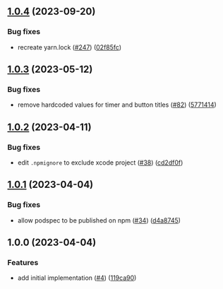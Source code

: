 ## [1.0.4](https://github.com/technology-studio/live-activity-countdown-view-react-native/compare/v1.0.3...v1.0.4) (2023-09-20)


### Bug fixes

* recreate yarn.lock ([#247](https://github.com/technology-studio/live-activity-countdown-view-react-native/issues/247)) ([02f85fc](https://github.com/technology-studio/live-activity-countdown-view-react-native/commit/02f85fcb8736d5a6923700205ca3e70cb29b50b8))

## [1.0.3](https://github.com/technology-studio/live-activity-countdown-view-react-native/compare/v1.0.2...v1.0.3) (2023-05-12)


### Bug fixes

* remove hardcoded values for timer and button titles ([#82](https://github.com/technology-studio/live-activity-countdown-view-react-native/issues/82)) ([5771414](https://github.com/technology-studio/live-activity-countdown-view-react-native/commit/5771414b655ddc8db93dd944153315da300a6407))

## [1.0.2](https://github.com/technology-studio/live-activity-countdown-view-react-native/compare/v1.0.1...v1.0.2) (2023-04-11)


### Bug fixes

* edit `.npmignore` to exclude xcode project ([#38](https://github.com/technology-studio/live-activity-countdown-view-react-native/issues/38)) ([cd2df0f](https://github.com/technology-studio/live-activity-countdown-view-react-native/commit/cd2df0f2e9d6b4ca2ae61eee562b7a7b350e3f49))

## [1.0.1](https://github.com/technology-studio/live-activity-countdown-view-react-native/compare/v1.0.0...v1.0.1) (2023-04-04)


### Bug fixes

* allow podspec to be published on npm ([#34](https://github.com/technology-studio/live-activity-countdown-view-react-native/issues/34)) ([d4a8745](https://github.com/technology-studio/live-activity-countdown-view-react-native/commit/d4a87454282e1a9a2207c7ac9f313234468995f0))

## 1.0.0 (2023-04-04)


### Features

* add initial implementation ([#4](https://github.com/technology-studio/live-activity-countdown-view-react-native/issues/4)) ([119ca90](https://github.com/technology-studio/live-activity-countdown-view-react-native/commit/119ca905530154065958c41cae5995696c36e8f1))
